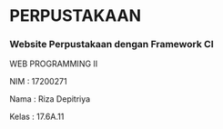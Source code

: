 <h1>PERPUSTAKAAN</h1>
<h3>Website Perpustakaan dengan Framework CI</h3>

<p>WEB PROGRAMMING II</p>
<p>NIM 		: 17200271</p>
<p>Nama 	: Riza Depitriya</p>
<p>Kelas 	: 17.6A.11</p>

<br>
<br>
